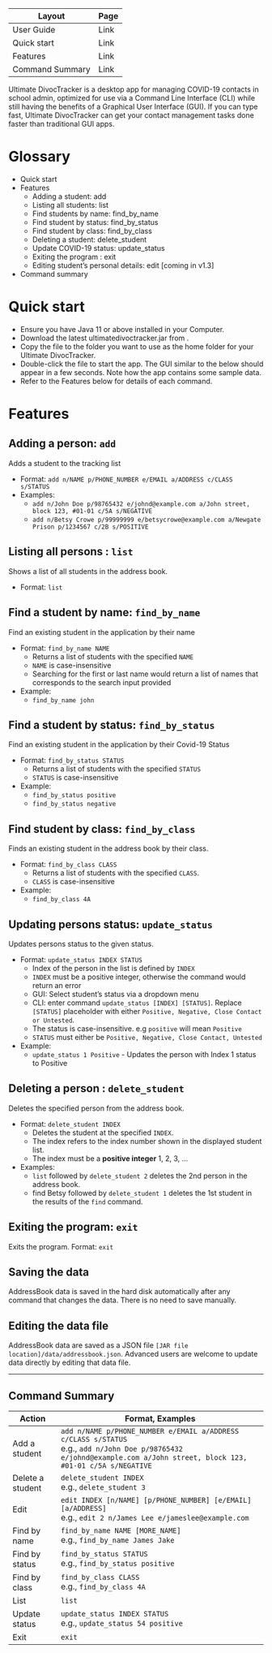 
| Layout | Page |
| --- | --- |
| User Guide | Link |
| Quick start | Link |
| Features | Link |
| Command Summary | Link |


Ultimate DivocTracker is a desktop app for managing COVID-19 contacts in school admin, optimized for use via a Command Line Interface (CLI) while still having the benefits of a Graphical User Interface (GUI). If you can type fast, Ultimate DivocTracker can get your contact management tasks done faster than traditional GUI apps.

# Glossary
- Quick start
- Features
  - Adding a student: add
  - Listing all students: list
  - Find students by name: find_by_name
  - Find student by status:  find_by_status
  - Find student by class: find_by_class
  - Deleting a student: delete_student
  - Update COVID-19 status: update_status
  - Exiting the program : exit
  - Editing student’s personal details: edit [coming in v1.3]
- Command summary

# Quick start
- Ensure you have Java 11 or above installed in your Computer.
- Download the latest ultimatedivoctracker.jar from <website link>.
- Copy the file to the folder you want to use as the home folder for your Ultimate DivocTracker.
- Double-click the file to start the app. The GUI similar to the below should appear in a few seconds. Note how the app contains some sample data.
- Refer to the Features below for details of each command.


 
# Features
## Adding a person: `add`
Adds a student to the tracking list
- Format: `add n/NAME p/PHONE_NUMBER e/EMAIL a/ADDRESS​ c/CLASS s/STATUS`
- Examples:
  - `add n/John Doe p/98765432 e/johnd@example.com a/John street, block 123, #01-01 c/5A s/NEGATIVE`
  - `add n/Betsy Crowe p/99999999 e/betsycrowe@example.com a/Newgate Prison p/1234567 c/2B s/POSITIVE`

## Listing all persons : `list`
Shows a list of all students in the address book.
- Format: `list`
  
## Find a student by name: `find_by_name`
Find an existing student in the application by their name
- Format: `find_by_name NAME`
  - Returns a list of students with the specified `NAME`
  - `NAME` is case-insensitive
  - Searching for the first or last name would return a list of names that corresponds to the search input provided
- Example:
  - `find_by_name john`

## Find a student by status: `find_by_status`
Find an existing student in the application by their Covid-19 Status
- Format: `find_by_status STATUS`
  - Returns a list of students with the specified `STATUS`
  - `STATUS` is case-insensitive
- Example:
  - `find_by_status positive`
  - `find_by_status negative`

## Find student by class: `find_by_class`
Finds an existing student in the address book by their class.
- Format: `find_by_class CLASS`
  - Returns a list of students with the specified `CLASS`.
  - `CLASS` is case-insensitive
- Example:
  - `find_by_class 4A`

## Updating persons status: `update_status`
Updates persons status to the given status.
- Format: `update_status INDEX STATUS`
  - Index of the person in the list is defined by `INDEX`
  - `INDEX` must be a positive integer, otherwise the command would return an error
  - GUI: Select student’s status via a dropdown menu
  - CLI: enter command `update_status [INDEX] [STATUS]`. Replace `[STATUS]` placeholder with either `Positive, Negative, Close Contact or Untested`.
  - The status is case-insensitive. e.g `positive` will mean `Positive`
  - `STATUS` must either be `Positive, Negative, Close Contact, Untested`
- Example:
  - `update_status 1 Positive` - Updates the person with Index 1 status to Positive

## Deleting a person : `delete_student`
Deletes the specified person from the address book.
- Format: `delete_student INDEX`
  - Deletes the student at the specified `INDEX`.
  - The index refers to the index number shown in the displayed student list.
  - The index must be a **positive integer** 1, 2, 3, ...
- Examples:
  - `list` followed by `delete_student 2` deletes the 2nd person in the address book.
  - find Betsy followed by `delete_student 1` deletes the 1st student in the results of the `find` command.
             

## Exiting the program: `exit`
Exits the program.
Format: `exit`
## Saving the data
AddressBook data is saved in the hard disk automatically after any command that changes the data. There is no need to save manually.

## Editing the data file
AddressBook data are saved as a JSON file `[JAR file location]/data/addressbook.json`. Advanced users are welcome to update data directly by editing that data file.

----------------

## Command Summary
| Action           | Format, Examples                                                                                                                                                          |
|------------------|---------------------------------------------------------------------------------------------------------------------------------------------------------------------------|
| Add a student    | `add n/NAME p/PHONE_NUMBER e/EMAIL a/ADDRESS c/CLASS s/STATUS`<br/>e.g., `add n/John Doe p/98765432 e/johnd@example.com a/John street, block 123, #01-01 c/5A s/NEGATIVE` |
| Delete a student | `delete_student INDEX`<br/>e.g., `delete_student 3`                                                                                                                       |
| Edit             | `edit INDEX [n/NAME] [p/PHONE_NUMBER] [e/EMAIL] [a/ADDRESS]`<br/>e.g., `edit 2 n/James Lee e/jameslee@example.com`                                                        |
| Find by name     | `find_by_name NAME [MORE_NAME]`<br/>e.g., `find_by_name James Jake`                                                                                                       |
| Find by status   | `find_by_status STATUS`<br/>e.g., `find_by_status positive`                                                                                                               |
| Find by class    | `find_by_class CLASS`<br/>e.g., `find_by_class 4A`                                                                                                                        |
| List             | `list`                                                                                                                                                                    |
| Update status    | `update_status INDEX STATUS`<br/>e.g., `update_status 54 positive`                                                                                                        |
| Exit             | `exit`                                                                                                                                                                    |